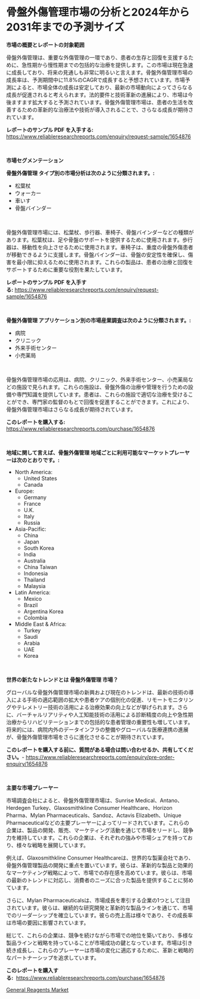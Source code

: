 <p><h1>骨盤外傷管理市場の分析と2024年から2031年までの予測サイズ</h1></p><p><strong>市場の概要とレポートの対象範囲</strong></p>
<p><p>骨盤外傷管理は、重要な外傷管理の一環であり、患者の生存と回復を支援するために、急性期から慢性期までの包括的な治療を提供します。この市場は現在急速に成長しており、将来の見通しも非常に明るいと言えます。骨盤外傷管理市場の成長率は、予測期間中に11.8%のCAGRで成長すると予想されています。市場予測によると、市場全体の成長は安定しており、最新の市場動向によってさらなる成長が促進されると考えられます。法的要件と技術革新の進展により、市場は今後ますます拡大すると予測されています。骨盤外傷管理市場は、患者の生活を改善するための革新的な治療法や技術が導入されることで、さらなる成長が期待されています。</p></p>
<p><strong>レポートのサンプル PDF を入手する:</strong> <a href="https://www.reliableresearchreports.com/enquiry/request-sample/1654876">https://www.reliableresearchreports.com/enquiry/request-sample/1654876</a></p>
<p>&nbsp;</p>
<p><strong>市場セグメンテーション</strong></p>
<p><strong>骨盤外傷管理 タイプ別の市場分析は次のように分類されます。:</strong></p>
<p><ul><li>松葉杖</li><li>ウォーカー</li><li>車いす</li><li>骨盤バインダー</li></ul></p>
<p>&nbsp;</p>
<p><p>骨盤外傷管理市場には、松葉杖、歩行器、車椅子、骨盤バインダーなどの種類があります。松葉杖は、足や骨盤のサポートを提供するために使用されます。歩行器は、移動性を向上させるために使用されます。車椅子は、重度の骨盤外傷患者が移動できるように支援します。骨盤バインダーは、骨盤の安定性を確保し、傷害を最小限に抑えるために使用されます。これらの製品は、患者の治療と回復をサポートするために重要な役割を果たしています。</p></p>
<p><strong>レポートのサンプル PDF を入手する:</strong>&nbsp;<a href="https://www.reliableresearchreports.com/enquiry/request-sample/1654876">https://www.reliableresearchreports.com/enquiry/request-sample/1654876</a></p>
<p>&nbsp;</p>
<p><strong> 骨盤外傷管理 アプリケーション別の市場産業調査は次のように分類されます。:</strong></p>
<p><ul><li>病院</li><li>クリニック</li><li>外来手術センター</li><li>小売薬局</li></ul></p>
<p>&nbsp;</p>
<p><p>骨盤外傷管理市場の応用は、病院、クリニック、外来手術センター、小売薬局などの施設で見られます。これらの施設は、骨盤外傷の治療や管理を行うための設備や専門知識を提供しています。患者は、これらの施設で適切な治療を受けることができ、専門家の監督のもとで回復を促進することができます。これにより、骨盤外傷管理市場はさらなる成長が期待されています。</p></p>
<p><strong>このレポートを購入する:</strong>&nbsp; <a href="https://www.reliableresearchreports.com/purchase/1654876">https://www.reliableresearchreports.com/purchase/1654876</a></p>
<p>&nbsp;</p>
<p><strong>地域に関して言えば、骨盤外傷管理 地域ごとに利用可能なマーケットプレーヤーは次のとおりです。:</strong></p>
<p><ul>
    <li>
        North America:
        <ul>
            <li>United States</li>
            <li>Canada</li>
        </ul>
    </li>
    <li>
        Europe:
        <ul>
            <li>Germany</li>
            <li>France</li>
            <li>U.K.</li>
            <li>Italy</li>
            <li>Russia</li>
        </ul>
    </li>
    <li>
        Asia-Pacific:
        <ul>
            <li>China</li>
            <li>Japan</li>
            <li>South Korea</li>
            <li>India</li>
            <li>Australia</li>
            <li>China Taiwan</li>
            <li>Indonesia</li>
            <li>Thailand</li>
            <li>Malaysia</li>
        </ul>
    </li>
    <li>
        Latin America:
        <ul>
            <li>Mexico</li>
            <li>Brazil</li>
            <li>Argentina Korea</li>
            <li>Colombia</li>
        </ul>
    </li>
    <li>
        Middle East & Africa:
        <ul>
            <li>Turkey</li>
            <li>Saudi</li>
            <li>Arabia</li>
            <li>UAE</li>
            <li>Korea</li>
        </ul>
    </li>
    </ul></p>
<p>&nbsp;</p>
<p><strong>世界の新たなトレンドとは 骨盤外傷管理 市場？</strong></p>
<p><p>グローバルな骨盤外傷管理市場の新興および現在のトレンドは、最新の技術の導入による手術の適応範囲の拡大や患者ケアの個別化の促進、リモートモニタリングやテレメトリー技術の活用による治療効果の向上などが挙げられます。さらに、バーチャルリアリティや人工知能技術の活用による診断精度の向上や急性期治療からリハビリテーションまでの包括的な患者管理の重要性も増しています。将来的には、病院内外のデータインフラの整備やグローバルな医療連携の進展が、骨盤外傷管理市場をさらに進化させることが期待されています。</p></p>
<p><strong>このレポートを購入する前に、質問がある場合は問い合わせるか、共有してください。</strong>- <a href="https://www.reliableresearchreports.com/enquiry/pre-order-enquiry/1654876">https://www.reliableresearchreports.com/enquiry/pre-order-enquiry/1654876</a></p>
<p>&nbsp;</p>
<p><strong>主要な市場プレーヤー</strong></p>
<p><p>市場調査会社によると、骨盤外傷管理市場は、Sunrise Medical、Antano、Herdegen Turkey、Glaxosmithkline Consumer Healthcare、Horizon Pharma、Mylan Pharmaceuticals、Sandoz、Actavis Elizabeth、Unique Pharmaceuticalなどの主要プレーヤーによってリードされています。これらの企業は、製品の開発、販売、マーケティング活動を通じて市場をリードし、競争力を維持しています。これらの企業は、それぞれの強みや市場シェアを持っており、様々な戦略を展開しています。</p><p>例えば、Glaxosmithkline Consumer Healthcareは、世界的な製薬会社であり、骨盤外傷管理製品の開発に重点を置いています。彼らは、革新的な製品と効果的なマーケティング戦略によって、市場での存在感を高めています。彼らは、市場の最新のトレンドに対応し、消費者のニーズに合った製品を提供することに努めています。</p><p>さらに、Mylan Pharmaceuticalsは、市場成長を牽引する企業の1つとして注目されています。彼らは、継続的な研究開発と革新的な製品ラインを通じて、市場でのリーダーシップを確立しています。彼らの売上高は様々であり、その成長率は市場の要因に影響されています。</p><p>総じて、これらの企業は、競争を続けながら市場での地位を築いており、多様な製品ラインと戦略を持っていることが市場成功の鍵となっています。市場は引き続き成長し、これらのプレーヤーは市場の変化に適応するために、革新と戦略的なパートナーシップを追求しています。</p></p>
<p><strong>このレポートを購入する:</strong>&nbsp;&nbsp;<a href="https://www.reliableresearchreports.com/purchase/1654876">https://www.reliableresearchreports.com/purchase/1654876</a></p>
<p><p><a href="https://automatic-knee-4c7.notion.site/General-Reagents-Market-Research-Report-Provides-thorough-Industry-Overview-which-offers-an-In-Dept-07853458e3a64e89b8aa553095a16e31">General Reagents Market</a></p></p>